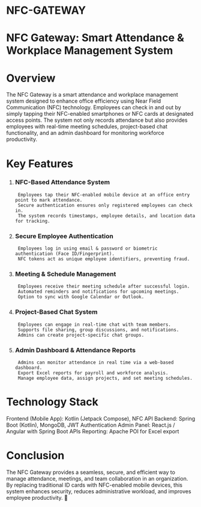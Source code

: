﻿# NFC-GATEWAY

# NFC Gateway: Smart Attendance & Workplace Management System
# Overview

The NFC Gateway is a smart attendance and workplace management system designed to enhance office efficiency using Near Field Communication (NFC) technology. Employees can check in and out by simply tapping their NFC-enabled smartphones or NFC cards at designated access points. The system not only records attendance but also provides employees with real-time meeting schedules, project-based chat functionality, and an admin dashboard for monitoring workforce productivity.

# Key Features
1. ### NFC-Based Attendance System 
        Employees tap their NFC-enabled mobile device at an office entry point to mark attendance.
        Secure authentication ensures only registered employees can check in.
        The system records timestamps, employee details, and location data for tracking.
2. ### Secure Employee Authentication
        Employees log in using email & password or biometric authentication (Face ID/Fingerprint).
        NFC tokens act as unique employee identifiers, preventing fraud.
3. ### Meeting & Schedule Management
        Employees receive their meeting schedule after successful login.
        Automated reminders and notifications for upcoming meetings.
        Option to sync with Google Calendar or Outlook.
4. ### Project-Based Chat System
        Employees can engage in real-time chat with team members.
        Supports file sharing, group discussions, and notifications.
        Admins can create project-specific chat groups.
5. ### Admin Dashboard & Attendance Reports
        Admins can monitor attendance in real time via a web-based dashboard.
        Export Excel reports for payroll and workforce analysis.
        Manage employee data, assign projects, and set meeting schedules.
# Technology Stack

Frontend (Mobile App): Kotlin (Jetpack Compose), NFC API
Backend: Spring Boot (Kotlin), MongoDB, JWT Authentication
Admin Panel: React.js / Angular with Spring Boot APIs
Reporting: Apache POI for Excel export
# Conclusion
The NFC Gateway provides a seamless, secure, and efficient way to manage attendance, meetings, and team collaboration in an organization. By replacing traditional ID cards with NFC-enabled mobile devices, this system enhances security, reduces administrative workload, and improves employee productivity. 🚀
